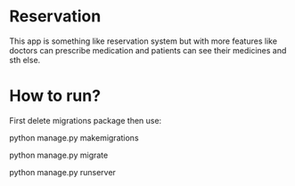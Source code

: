 # Reservation
<p>This app is something like reservation system but with more features like doctors can prescribe medication and patients can see their medicines and sth else.</p>

# How to run?
<p>First delete migrations package then use:</p>
<p>python manage.py makemigrations</p>
<p>python manage.py migrate</p>
<p>python manage.py runserver</p>
